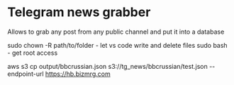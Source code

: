 # Telegram news grabber

Allows to grab any post from any public channel and put it into a database

sudo chown <USERNAME> -R path/to/folder - let vs code write and delete files
sudo bash - get root access

aws s3 cp output/bbcrussian.json s3://tg_news/bbcrussian/test.json --endpoint-url https://hb.bizmrg.com

